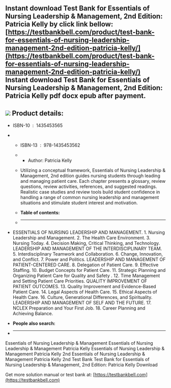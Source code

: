 Instant download **Test Bank for Essentials of Nursing Leadership & Management, 2nd Edition: Patricia Kelly** by click link bellow:  
[https://testbankbell.com/product/test-bank-for-essentials-of-nursing-leadership-management-2nd-edition-patricia-kelly/](https://testbankbell.com/product/test-bank-for-essentials-of-nursing-leadership-management-2nd-edition-patricia-kelly/)  
**Instant download Test Bank for Essentials of Nursing Leadership &amp; Management, 2nd Edition: Patricia Kelly pdf docx epub after payment.**
----------------------------------------------------------------------------------------------------------------------------------------------


![](https://testbankbell.com/wp-content/uploads/2023/05/essentials-of-nursing-leadership-management-patricia-kelly-2nd-tb.jpg)
**Product details:**
--------------------


* ISBN-10 ‏ : ‎ 1435453565
* * ISBN-13 ‏ : ‎ 978-1435453562
  * * Author: Patricia Kelly
   
  * Utilizing a conceptual framework, Essentials of Nursing Leadership & Management, 2nd edition guides nursing students through leading and managing patient care. Each chapter presents a glossary, review questions, review activities, references, and suggested readings. Realistic case studies and review tools build student confidence in handling a range of common nursing leadership and management situations and stimulate student interest and motivation.
  * **Table of contents:**
  * ----------------------
 
* ESSENTIALS OF NURSING LEADERSHIP AND MANAGEMENT. 1. Nursing Leadership and Management. 2. The Health Care Environment. 3. Nursing Today. 4. Decision Making, Critical Thinking, and Technology. LEADERSHIP AND MANAGEMENT OF THE INTERDISCIPLINARY TEAM. 5. Interdisciplinary Teamwork and Collaboration. 6. Change, Innovation, and Conflict. 7. Power and Politics. LEADERSHIP AND MANAGEMENT OF PATIENT-CENTERED CARE. 8. Delegation of Patient Care. 9. Effective Staffing. 10. Budget Concepts for Patient Care. 11. Strategic Planning and Organizing Patient Care for Quality and Safety . 12. Time Management and Setting Patient Care Priorities. QUALITY IMPROVEMENT OF PATIENT OUTCOMES. 13. Quality Improvement and Evidence-Based Patient Care. 14. Legal Aspects of Health Care. 15. Ethical Aspects of Health Care. 16. Culture, Generational Differences, and Spirituality. LEADERSHIP AND MANAGEMENT OF SELF AND THE FUTURE. 17. NCLEX Preparation and Your First Job. 18. Career Planning and Achieving Balance.
* **People also search:**
* -----------------------

Essentials of Nursing Leadership & Management
Essentials of Nursing Leadership & Management Patricia Kelly
Essentials of Nursing Leadership & Management Patricia Kelly 2nd
Essentials of Nursing Leadership & Management Patricia Kelly 2nd Test Bank
Test Bank for Essentials of Nursing Leadership & Management, 2nd Edition: Patricia Kelly Download

   Get more solution manual or test bank at: [https://testbankbell.com](https://testbankbell.com)
